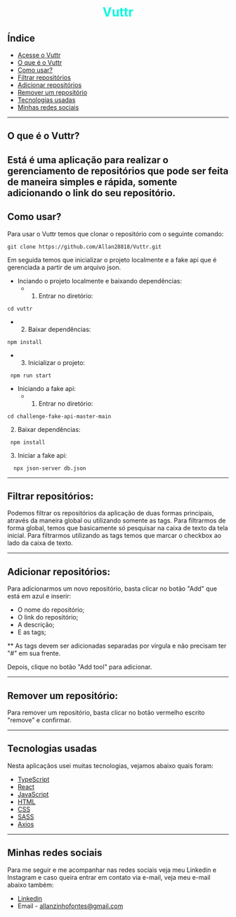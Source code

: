 <h1
align = "center"
style = "color: #00F9E0; font-weight: bolder"
>
  Vuttr
</h1>

## Índice
- [Acesse o Vuttr](https://vuttr-25ec7.web.app/)
- [O que é o Vuttr](#o-que-é-o-vuttr)
- [Como usar?](#como-usar)
- [Filtrar repositórios](#filtrar-repositórios)
- [Adicionar repositórios](#adicionar-repositórios)
- [Remover um repositório](#remover-um-repositório)
- [Tecnologias usadas](#tecnologias-usadas)
- [Minhas redes sociais](#minhas-redes-sociais)

---

## O que é o Vuttr? 
Está é uma aplicação para realizar o gerenciamento de repositórios que pode ser feita de maneira simples e rápida, somente adicionando o link do seu repositório.
---

## Como usar?
Para usar o Vuttr temos que clonar o repositório com o seguinte comando:

```
git clone https://github.com/Allan28818/Vuttr.git
```

Em seguida temos que inicializar o projeto localmente e a fake api que é gerenciada a partir de um arquivo json.

- Inciando o projeto localmente e baixando dependências:
  - 1. Entrar no diretório:
```
cd vuttr
```
  - 2. Baixar dependências:
  ```
  npm install
  ```
  - 3. Inicializar o projeto:
  ```
   npm run start
  ```
- Iniciando a fake api:
  - 1. Entrar no diretório:
```
cd challenge-fake-api-master-main
```
  2. Baixar dependências:
 ```
  npm install
 ```
  3. Iniciar a fake api:
```
  npx json-server db.json
```
---

## Filtrar repositórios:

Podemos filtrar os repositórios da aplicação de duas formas principais, através da maneira global ou utilizando somente as tags. Para filtrarmos de forma global, temos que basicamente só pesquisar na caixa de texto da tela inicial. Para filtrarmos utilizando as tags temos que marcar o checkbox ao lado da caixa de texto.

---

## Adicionar repositórios:
Para adicionarmos um novo repositório, basta clicar no botão "Add" que está em azul e inserir:
- O nome do repositório;
- O link do repositório;
- A descrição;
- E as tags;

** As tags devem ser adicionadas separadas por vírgula e não precisam ter "#" em sua frente.

Depois, clique no botão "Add tool" para adicionar.

---

## Remover um repositório:

Para remover um repositório, basta clicar no botão vermelho escrito "remove" e confirmar.

---

## Tecnologias usadas
Nesta aplicaçãos usei muitas tecnologias, vejamos abaixo quais foram:

- [TypeScript](https://www.typescriptlang.org/)
- [React](https://pt-br.reactjs.org/)
- [JavaScript](https://www.javascript.com/)
- [HTML](https://html.com/)
- [CSS](https://developer.mozilla.org/pt-BR/docs/Web/CSS)
- [SASS](https://sass-lang.com/guide)
- [Axios](https://www.npmjs.com/package/axios)

---

## Minhas redes sociais
Para me seguir e me acompanhar nas redes sociais veja meu Linkedin e Instagram e caso queira entrar em contato via e-mail, veja meu e-mail abaixo também:
- [Linkedin](https://www.linkedin.com/in/allan-julie-b535811b4)
- Email - allanzinhofontes@gmail.com
